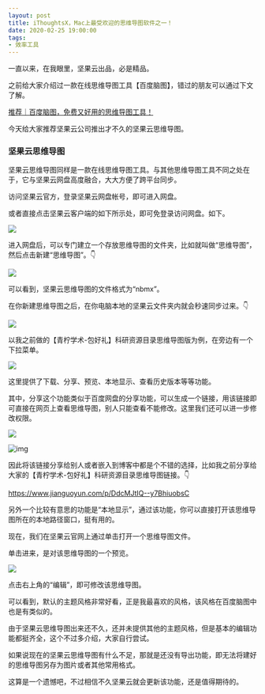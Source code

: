 ```yaml
---
layout: post
title: iThoughtsX，Mac上最受欢迎的思维导图软件之一！
date: 2020-02-25 19:00:00
tags: 
- 效率工具
---
```


一直以来，在我眼里，坚果云出品，必是精品。

之前给大家介绍过一款在线思维导图工具【百度脑图】，错过的朋友可以通过下文了解。

[推荐｜百度脑图，免费又好用的思维导图工具！](http://mp.weixin.qq.com/s?__biz=MzAxNzgyMDg0MQ==&mid=2650456454&idx=1&sn=0b3937aa57f240d39053723ce571f392&chksm=83d1dc40b4a65556bbd7ebd2a4d1dfa15e72accc9b399483b33418020103f556bae78c2fa989&scene=21#wechat_redirect)

今天给大家推荐坚果云公司推出才不久的坚果云思维导图。

###   **坚果云思维导图** 

坚果云思维导图同样是一款在线思维导图工具。与其他思维导图工具不同之处在于，它与坚果云网盘高度融合，大大方便了跨平台同步。

访问坚果云官方，登录坚果云网盘帐号，即可进入网盘。

或者直接点击坚果云客户端的如下所示处，即可免登录访问网盘。如下。

![](https://tva1.sinaimg.cn/large/0082zybpgy1gc8r302xpmj30kd0gggm5.jpg)

进入网盘后，可以专门建立一个存放思维导图的文件夹，比如就叫做“思维导图”，然后点击新建“思维导图”。👇

![](https://tva1.sinaimg.cn/large/0082zybpgy1gc8r3a63lcj30u00i8aaw.jpg)

可以看到，坚果云思维导图的文件格式为“nbmx”。

在你新建思维导图之后，在你电脑本地的坚果云文件夹内就会秒速同步过来。👇

![](https://tva1.sinaimg.cn/large/0082zybpgy1gc8r3i3d28j30oi0f8756.jpg)

以我之前做的【青柠学术-包好礼】科研资源目录思维导图版为例，在旁边有一个下拉菜单。

![](https://tva1.sinaimg.cn/large/0082zybpgy1gc8r3r3ktej30u00i8dgp.jpg)

这里提供了下载、分享、预览、本地显示、查看历史版本等等功能。

其中，分享这个功能类似于百度网盘的分享功能，可以生成一个链接，用该链接即可直接在网页上查看思维导图，别人只能查看不能修改。这里我们还可以进一步修改权限。

![](https://tva1.sinaimg.cn/large/0082zybpgy1gc8r3y2w45j30u00i8755.jpg)

![img](https://tva1.sinaimg.cn/large/0082zybpgy1gc8r286indj30u00i8t9g.jpg)

因此将该链接分享给别人或者嵌入到博客中都是个不错的选择，比如我之前分享给大家的【青柠学术-包好礼】科研资源目录思维导图链接。👇

https://www.jianguoyun.com/p/DdcMJtIQ--y7BhiuobsC

另外一个比较有意思的功能是“本地显示”，通过该功能，你可以直接打开该思维导图所在的本地路径窗口，挺有用的。

现在，我们在坚果云官网上通过单击打开一个思维导图文件。

单击进来，是对该思维导图的一个预览。

![](https://tva1.sinaimg.cn/large/0082zybpgy1gc8r4dfhnvj30u00i8ab3.jpg)

点击右上角的“编辑”，即可修改该思维导图。

可以看到，默认的主题风格非常好看，正是我最喜欢的风格，该风格在百度脑图中也是有类似的。

由于坚果云思维导图出来还不久，还并未提供其他的主题风格，但是基本的编辑功能都挺齐全，这个不过多介绍，大家自行尝试。

如果说现在的坚果云思维导图有什么不足，那就是还没有导出功能，即无法将建好的思维导图另存为图片或者其他常用格式。

这算是一个遗憾吧，不过相信不久坚果云就会更新该功能，还是值得期待的。